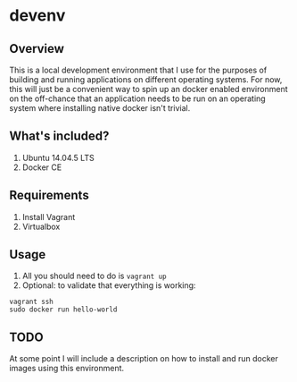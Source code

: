 # devenv
## Overview
This is a local development environment that I use for the purposes of building and running applications on different operating systems. For now, this will just be a convenient way to spin up an docker enabled environment on the off-chance that an application needs to be run on an operating system where installing native docker isn't trivial.

## What's included?
1. Ubuntu 14.04.5 LTS
1. Docker CE

## Requirements
1. Install Vagrant
2. Virtualbox

## Usage
1. All you should need to do is `vagrant up`
2. Optional: to validate that everything is working:
```
vagrant ssh
sudo docker run hello-world
```

## TODO
At some point I will include a description on how to install and run docker images using this environment.
